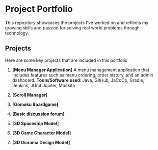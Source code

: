 # Project Portfolio
This repository showcases the projects I've worked on and reflects my growing skills and passion for solving real world problems through technology.

## Projects
Here are some key projects that are included in this portfolio
1. **[Menu Manager Application]**
   A menu management application that includes features such as menu ordering, order history, and an admin dashboard.
   **Tools/Software used**: Java, GitHub, JaCoCo, Gradle, Jenkins, JUnit Jupiter, Mockito

2. **[Scroll Manager]**

3. **[Gomoku Boardgame]**

4. **[Basic discussion forum]**

5. **[3D Spaceship Model]**

6. **[3D Game Character Model]**

7. **[3D Diorama Design Model]**

